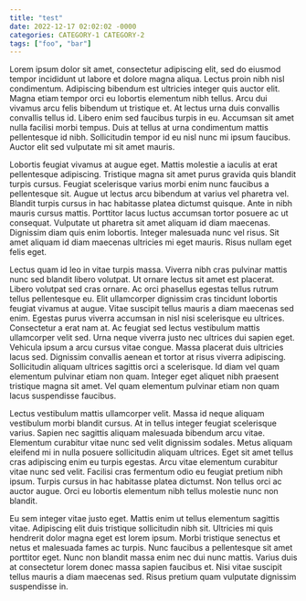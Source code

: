 ```yaml
---
title: "test"
date: 2022-12-17 02:02:02 -0000
categories: CATEGORY-1 CATEGORY-2
tags: ["foo", "bar"]
---
```


Lorem ipsum dolor sit amet, consectetur adipiscing elit, sed do eiusmod tempor incididunt ut labore et dolore magna aliqua. Lectus proin nibh nisl condimentum. Adipiscing bibendum est ultricies integer quis auctor elit. Magna etiam tempor orci eu lobortis elementum nibh tellus. Arcu dui vivamus arcu felis bibendum ut tristique et. At lectus urna duis convallis convallis tellus id. Libero enim sed faucibus turpis in eu. Accumsan sit amet nulla facilisi morbi tempus. Duis at tellus at urna condimentum mattis pellentesque id nibh. Sollicitudin tempor id eu nisl nunc mi ipsum faucibus. Auctor elit sed vulputate mi sit amet mauris.

Lobortis feugiat vivamus at augue eget. Mattis molestie a iaculis at erat pellentesque adipiscing. Tristique magna sit amet purus gravida quis blandit turpis cursus. Feugiat scelerisque varius morbi enim nunc faucibus a pellentesque sit. Augue ut lectus arcu bibendum at varius vel pharetra vel. Blandit turpis cursus in hac habitasse platea dictumst quisque. Ante in nibh mauris cursus mattis. Porttitor lacus luctus accumsan tortor posuere ac ut consequat. Vulputate ut pharetra sit amet aliquam id diam maecenas. Dignissim diam quis enim lobortis. Integer malesuada nunc vel risus. Sit amet aliquam id diam maecenas ultricies mi eget mauris. Risus nullam eget felis eget.

Lectus quam id leo in vitae turpis massa. Viverra nibh cras pulvinar mattis nunc sed blandit libero volutpat. Ut ornare lectus sit amet est placerat. Libero volutpat sed cras ornare. Ac orci phasellus egestas tellus rutrum tellus pellentesque eu. Elit ullamcorper dignissim cras tincidunt lobortis feugiat vivamus at augue. Vitae suscipit tellus mauris a diam maecenas sed enim. Egestas purus viverra accumsan in nisl nisi scelerisque eu ultrices. Consectetur a erat nam at. Ac feugiat sed lectus vestibulum mattis ullamcorper velit sed. Urna neque viverra justo nec ultrices dui sapien eget. Vehicula ipsum a arcu cursus vitae congue. Massa placerat duis ultricies lacus sed. Dignissim convallis aenean et tortor at risus viverra adipiscing. Sollicitudin aliquam ultrices sagittis orci a scelerisque. Id diam vel quam elementum pulvinar etiam non quam. Integer eget aliquet nibh praesent tristique magna sit amet. Vel quam elementum pulvinar etiam non quam lacus suspendisse faucibus.

Lectus vestibulum mattis ullamcorper velit. Massa id neque aliquam vestibulum morbi blandit cursus. At in tellus integer feugiat scelerisque varius. Sapien nec sagittis aliquam malesuada bibendum arcu vitae. Elementum curabitur vitae nunc sed velit dignissim sodales. Metus aliquam eleifend mi in nulla posuere sollicitudin aliquam ultrices. Eget sit amet tellus cras adipiscing enim eu turpis egestas. Arcu vitae elementum curabitur vitae nunc sed velit. Facilisi cras fermentum odio eu feugiat pretium nibh ipsum. Turpis cursus in hac habitasse platea dictumst. Non tellus orci ac auctor augue. Orci eu lobortis elementum nibh tellus molestie nunc non blandit.

Eu sem integer vitae justo eget. Mattis enim ut tellus elementum sagittis vitae. Adipiscing elit duis tristique sollicitudin nibh sit. Ultricies mi quis hendrerit dolor magna eget est lorem ipsum. Morbi tristique senectus et netus et malesuada fames ac turpis. Nunc faucibus a pellentesque sit amet porttitor eget. Nunc non blandit massa enim nec dui nunc mattis. Varius duis at consectetur lorem donec massa sapien faucibus et. Nisi vitae suscipit tellus mauris a diam maecenas sed. Risus pretium quam vulputate dignissim suspendisse in.
